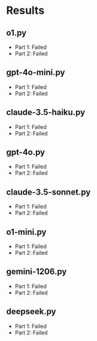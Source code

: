 # Results

## o1.py

- Part 1: Failed
- Part 2: Failed

## gpt-4o-mini.py

- Part 1: Failed
- Part 2: Failed

## claude-3.5-haiku.py

- Part 1: Failed
- Part 2: Failed

## gpt-4o.py

- Part 1: Failed
- Part 2: Failed

## claude-3.5-sonnet.py

- Part 1: Failed
- Part 2: Failed

## o1-mini.py

- Part 1: Failed
- Part 2: Failed

## gemini-1206.py

- Part 1: Failed
- Part 2: Failed

## deepseek.py

- Part 1: Failed
- Part 2: Failed

